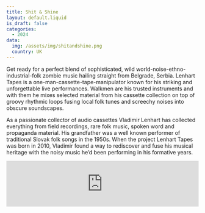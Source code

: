```yaml
---
title: Shit & Shine
layout: default.liquid
is_draft: false
categories:
  - 2024
data:
  img: /assets/img/shitandshine.png
  country: UK
---
```



<p>Get ready for a perfect blend of sophisticated, wild world-noise-ethno-industrial-folk zombie music hailing straight from Belgrade, Serbia. Lenhart Tapes is a one-man-cassette-tape-manipulator known for his striking and unforgettable live performances. Walkmen are his trusted instruments and with them he mixes selected material from his cassette collection on top of groovy rhythmic loops fusing local folk tunes and screechy noises into obscure soundscapes.</p>

<p>As a passionate collector of audio cassettes Vladimir Lenhart has collected everything from field recordings, rare folk music, spoken word and propaganda material. His grandfather was a well known performer of traditional Slovak folk songs in the 1950s. When the project Lenhart Tapes was born in 2010, Vladimir found a way to rediscover and fuse his musical heritage with the noisy music he’d been performing in his formative years.</p>

<iframe style="border: 0; width: 100%; height: 120px;" src="https://bandcamp.com/EmbeddedPlayer/album=3641451893/size=large/bgcol=ffffff/linkcol=0687f5/tracklist=false/artwork=small/transparent=true/" seamless><a href="https://lenhartapes.bandcamp.com/album/dens">Dens by Lenhart Tapes</a></iframe>